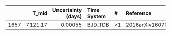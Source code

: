 |      |   T_mid |   Uncertainty (days) | Time System   | #   | Reference           |
|-----:|--------:|---------------------:|:--------------|:----|:--------------------|
| 1657 | 7121.17 |              0.00055 | BJD_TDB       | >1  | 2016arXiv160700322B |